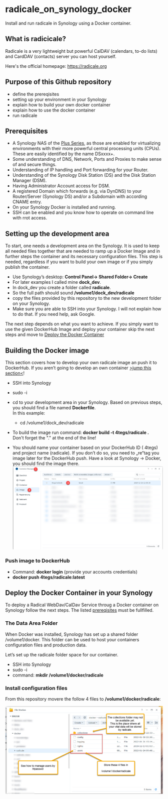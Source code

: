 # radicale_on_synology_docker
Install and run radicale in Synology using a Docker container.

## What is radicicale?
Radicale is a very lightweight but powerful CalDAV (calendars, to-do lists) and CardDAV (contacts) server you can host yourself.

Here's the official homepage: <a href="https://radicale.org/" title="radicale.org" target="_blank" rel="nofollow">https://radicale.org</a>

## Purpose of this Github repository
* define the prereqisites
* setting up your environment in your Synology
* explain how to build your own docker container
* explain how to use the docker container
* run radicale

## Prerequisites

* A Synology NAS of the <a href="https://www.synology.com/en-us/products?product_line=ds_plus" title="Synology Plus Series" target="_blank" rel="nofollow">Plus Series</a>, as those are enabled for virtualizing environments with their more powerful central processing units (CPUs). These are easily identified by the name DSxxxx+.
* Some understanding of DNS, Network, Ports and Proxies to make sense of and secure things.
* Understanding of IP handling and Port forwarding for your Router.
* Understanding of the Synology Disk Station (DS) and the Disk Station Manager (DSM).
* Having Administrator Account access for DSM.
* A registered Domain which forwards (e.g. via DynDNS) to your Router/Server (Synology DS) and/or a Subdomain with according CNAME entry.
* On your Synology Docker is installed and running.
* SSH can be enabled and you know how to operate on command line with rrot access.

## Setting up the development area

To start, one needs a development area on the Synology. It is used to keep all needed files together that are needed to ramp up a Docker Image and in further steps the container and its necessary configuration files. This step is needed, regardless if you want to build your own image or if you simply publish the container.

* Use Synology’s desktop: **Control Panel-> Shared Folder-> Create**<br/>
* For later examples I called mine **dock_dev**.<br/>
* In dock_dev you create a folder called **radicale**.<br/>
* So the full path should sound **/volume1/dock_dev/radicale**<br/>
* copy the files provided by this repository to the new development folder on your Synology.
* Make sure you are able to SSH into your Synology. I will not explain how to do that. If you need help, ask Google.

The next step depends on what you want to achieve. If you simply want to use the given DockerHub Image and deploy your container skip the next steps and move to [Deploy the Docker Container](#deploy-the-docker-container-in-your-synology)

## Building the Docker image

This section covers how to develop your own radicale image an push it to DockerHub. If you aren’t going to develop an own container [>jump this section<](#deploy-the-docker-container-in-your-synology)!
* SSH into Synology
* sudo -i
* cd to your development area in your Synology.
Based on previous steps, you should find a file named **Dockerfile**.<br/>
In this example:
    * cd /volume1/dock_dev/radicale
    
* To build the image run command: **docker build -t 4tegs/radicale .** <br/>
Don't forget the "." at the end of the line!
* You should name your container based on your DockerHub ID ( 4tegs) and project name (radicale). If you don’t do so, you need to „re“tag you image later for the DockerHub push.
Have a look at Synology -> Docker, you should find the image there.
![docker image](images/01_radicale.jpg)

### Push image to DockerHub
* Command: **docker login** (provide your accounts credentials)
* **docker push 4tegs/radicale:latest**

## Deploy the Docker Container in your Synology
To deploy a Radical WebDav/CalDav Service throug a Docker container on Synology follow the next steps. The listed [prereqisites](#prereqisites) must be fullfilled.

### The Data Area Folder
When Docker was installed, Synology has set up a shared folder /volume1/docker. This folder can be used to host your containers configuration files and production data.

Let’s set up the radicale folder space for our container.

* SSH into Synology
* sudo -i
* command: **mkdir /volume1/docker/radicale**

### Install configuration files
From this repository movere the follow 4 files to **/volume1/docker/radicale**:

![docker image](images/add_docker_image_11.jpg)
